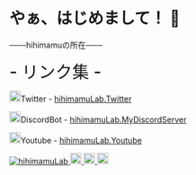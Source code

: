 # やぁ、はじめまして！ 👋

───hihimamuの所在───

<h style="font-weight: 500; font-size: 30px;">- リンク集 -</h>
<p><span class="emoji"><img src="https://cdn.discordapp.com/attachments/1032992426706599959/1062372317562421339/002.png" width="20px" height="20px" alt="Twitter"></span>Twitter - <span class="glitch"><span class="noise3"><a href="https://twitter.com/MamuHihi">hihimamuLab.Twitter</a></span></span></p>
<p><span class="emoji"><img src="https://cdn.discordapp.com/attachments/1032992426706599959/1062372288760135830/NewCommunityLogo.png" width="20px" height="20px" alt="Discord"></span>DiscordBot - <span class="glitch"><span class="noise1"><a href="https://discord.gg/SEDFAfppka">hihimamuLab.MyDiscordServer</a></span></span></p>
<p><span class="emoji"><img src="https://cdn.discordapp.com/attachments/1032992426706599959/1062372334876491947/42507818_220x259.png" width="20px" height="20px" alt="Youtube"></span>Youtube - <span class="glitch"><span class="noise2"><a href="https://www.youtube.com/channel/UC_ltib7sAyZ5Tc60_2CXdvQ">hihimamuLab.Youtube</a></span></span></p>

<p align="left">
  <a href="https://github.com/hihimamuLab">
    <img src="https://komarev.com/ghpvc/?username=hihimamuLab" alt="hihimamuLab" />
  </a>
  <a href="https://github.com/hihimamuLab">
    <img height="20" src="https://img.shields.io/twitter/follow/hihimamuLab?label=Twitter&logo=twitter&style=flat" />
  </a>
  <a href="https://github.com/hihimamuLab">
    <img height="20" src="https://img.shields.io/github/followers/hihimamuLab?label=follow&logo=github&style=flat" />
  </a>
  <a href="https://github.com/hihimamuLab">
    <img height="20" src="https://img.shields.io/stackexchange/stackoverflow/r/5720201?label=StackOverflow&logo=stack-overflow&style=flat" />
  </a>
</p>
